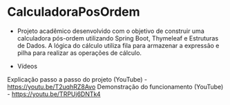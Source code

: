 # CalculadoraPosOrdem
- Projeto acadêmico desenvolvido com o objetivo de construir uma calculadora pós-ordem utilizando Spring Boot, Thymeleaf e Estruturas de Dados. A lógica do cálculo utiliza fila para armazenar a expressão e pilha para realizar as operações de cálculo.

- Vídeos

Explicação passo a passo do projeto (YouTube) - https://youtu.be/T2uqhRZ8Avo
Demonstração do funcionamento (YouTube) - https://youtu.be/TRPUj6DNTk4
